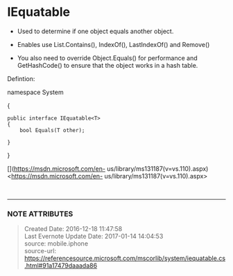 # IEquatable

  * Used to determine if one object equals another object.  

  * Enables use List.Contains(), IndexOf(), LastIndexOf() and Remove()
  * You also need to override Object.Equals() for performance and GetHashCode() to ensure that the object works in a hash table.

  

Defintion:

  

namespace System

{

    public interface IEquatable<T>  
    {  
        bool Equals(T other);

    }

}  
  

  

  

[](https://msdn.microsoft.com/en-
us/library/ms131187\(v=vs.110\).aspx)<https://msdn.microsoft.com/en-
us/library/ms131187(v=vs.110).aspx>

[  
](https://msdn.microsoft.com/en-us/library/ms131187\(v=vs.110\).aspx)


---
### NOTE ATTRIBUTES
>Created Date: 2016-12-18 11:47:58  
>Last Evernote Update Date: 2017-01-14 14:04:53  
>source: mobile.iphone  
>source-url: https://referencesource.microsoft.com/mscorlib/system/iequatable.cs.html#91a17479daaada86  